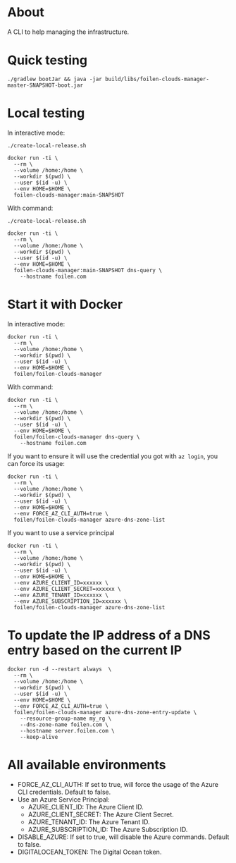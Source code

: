 # About

A CLI to help managing the infrastructure.

# Quick testing

```
./gradlew bootJar && java -jar build/libs/foilen-clouds-manager-master-SNAPSHOT-boot.jar
```

# Local testing

In interactive mode:
```
./create-local-release.sh

docker run -ti \
  --rm \
  --volume /home:/home \
  --workdir $(pwd) \
  --user $(id -u) \
  --env HOME=$HOME \
  foilen-clouds-manager:main-SNAPSHOT
```

With command:
```
./create-local-release.sh

docker run -ti \
  --rm \
  --volume /home:/home \
  --workdir $(pwd) \
  --user $(id -u) \
  --env HOME=$HOME \
  foilen-clouds-manager:main-SNAPSHOT dns-query \
    --hostname foilen.com
```

# Start it with Docker

In interactive mode:
```
docker run -ti \
  --rm \
  --volume /home:/home \
  --workdir $(pwd) \
  --user $(id -u) \
  --env HOME=$HOME \
  foilen/foilen-clouds-manager
```

With command:
```
docker run -ti \
  --rm \
  --volume /home:/home \
  --workdir $(pwd) \
  --user $(id -u) \
  --env HOME=$HOME \
  foilen/foilen-clouds-manager dns-query \
    --hostname foilen.com
```

If you want to ensure it will use the credential you got with `az login`, you can force its usage:
```
docker run -ti \
  --rm \
  --volume /home:/home \
  --workdir $(pwd) \
  --user $(id -u) \
  --env HOME=$HOME \
  --env FORCE_AZ_CLI_AUTH=true \
  foilen/foilen-clouds-manager azure-dns-zone-list
```

If you want to use a service principal
```
docker run -ti \
  --rm \
  --volume /home:/home \
  --workdir $(pwd) \
  --user $(id -u) \
  --env HOME=$HOME \
  --env AZURE_CLIENT_ID=xxxxxx \
  --env AZURE_CLIENT_SECRET=xxxxxx \
  --env AZURE_TENANT_ID=xxxxxx \
  --env AZURE_SUBSCRIPTION_ID=xxxxxx \
  foilen/foilen-clouds-manager azure-dns-zone-list
```

# To update the IP address of a DNS entry based on the current IP

```
docker run -d --restart always  \
  --rm \
  --volume /home:/home \
  --workdir $(pwd) \
  --user $(id -u) \
  --env HOME=$HOME \
  --env FORCE_AZ_CLI_AUTH=true \
  foilen/foilen-clouds-manager azure-dns-zone-entry-update \
    --resource-group-name my_rg \
    --dns-zone-name foilen.com \
    --hostname server.foilen.com \
    --keep-alive
```

# All available environments

- FORCE_AZ_CLI_AUTH: If set to true, will force the usage of the Azure CLI credentials. Default to false.
- Use an Azure Service Principal:
  - AZURE_CLIENT_ID: The Azure Client ID.
  - AZURE_CLIENT_SECRET: The Azure Client Secret.
  - AZURE_TENANT_ID: The Azure Tenant ID.
  - AZURE_SUBSCRIPTION_ID: The Azure Subscription ID.
- DISABLE_AZURE: If set to true, will disable the Azure commands. Default to false.
- DIGITALOCEAN_TOKEN: The Digital Ocean token.
